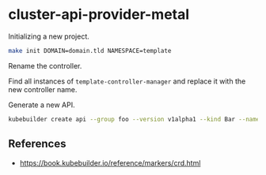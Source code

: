 # cluster-api-provider-metal

Initializing a new project.

```bash
make init DOMAIN=domain.tld NAMESPACE=template
```

Rename the controller.

Find all instances of `template-controller-manager` and replace it with the new controller name.

Generate a new API.

```bash
kubebuilder create api --group foo --version v1alpha1 --kind Bar --namespaced=<true|false> --controller --resource --make=false --example=false
```

## References

- https://book.kubebuilder.io/reference/markers/crd.html
